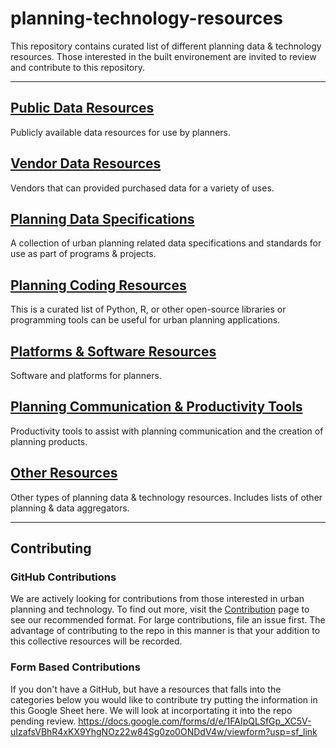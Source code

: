 # planning-technology-resources
This repository contains curated list of different planning data &amp; technology resources. Those interested in the built environement are invited to review and contribute to this repository.

---

## [Public Data Resources](./resource_pages/PublicDataResources.md)
Publicly available data resources for use by planners. 

## [Vendor Data Resources](./resource_pages/VendorDataResources.md)
Vendors that can provided purchased data for a variety of uses. 

## [Planning Data Specifications](./resource_pages/PlanningDataSpecifications.md)
A collection of urban planning related data specifications and standards for use as part of programs & projects. 

## [Planning Coding Resources](./resource_pages/PlanningCodingResources.md)
This is a curated list of Python, R, or other open-source libraries or programming tools can be useful for urban planning applications. 

## [Platforms & Software Resources](./resource_pages/PlatformsSoftwareResources.md)
Software and platforms for planners. 

## [Planning Communication & Productivity Tools](./resource_pages/PlanningCommunicationProductivityResources.md)
Productivity tools to assist with planning communication and the creation of planning products. 

## [Other Resources](./resource_pages/OtherResources.md)
Other types of planning data & technology resources. Includes lists of other planning & data aggregators. 

---
## Contributing

### GitHub Contributions
We are actively looking for contributions from those interested in urban planning and technology. To find out more, visit the [Contribution](./CONTRIBUTING.md) page to see our recommended format. For large contributions, file an issue first. The advantage of contributing to the repo in this manner is that your addition to this collective resources will be recorded. 

### Form Based Contributions
If you don't have a GitHub, but have a resources that falls into the categories below you would like to contribute try putting the information in this Google Sheet here. We will look at incorportating it into the repo pending review. 
https://docs.google.com/forms/d/e/1FAIpQLSfGp_XC5V-uIzafsVBhR4xKX9YhgNOz22w84Sg0zo0ONDdV4w/viewform?usp=sf_link
